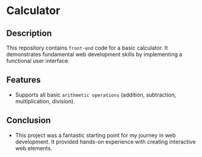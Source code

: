 # Calculator
## Description
This repository contains `front-end` code for a basic calculator. It demonstrates fundamental web development skills by implementing a functional user interface.
## Features
- Supports all basic `arithmetic operations` (addition, subtraction, multiplication, division).
## Conclusion 
- This project was a fantastic starting point for my journey in web development. It provided hands-on experience with creating interactive web elements.
